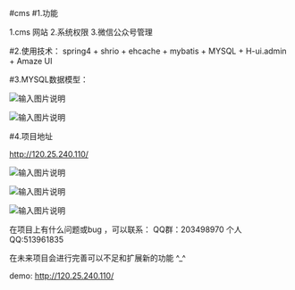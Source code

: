 #cms 
#1.功能

1.cms 网站 
2.系统权限
3.微信公众号管理

#2.使用技术：
spring4 + shrio + ehcache + mybatis + MYSQL + H-ui.admin + Amaze UI


#3.MYSQL数据模型：

![输入图片说明](http://git.oschina.net/uploads/images/2016/1102/093504_7ea0e4a1_411145.png "数据库模型1")

![输入图片说明](http://git.oschina.net/uploads/images/2016/1102/093601_a87043e3_411145.png "数据库模型2")

#4.项目地址

http://120.25.240.110/

![输入图片说明](http://git.oschina.net/uploads/images/2016/1102/091211_684205a6_411145.png "网站首页")

![输入图片说明](http://git.oschina.net/uploads/images/2016/1102/091309_05e9a7ac_411145.png "网站首页-列表")

![输入图片说明](http://git.oschina.net/uploads/images/2016/1102/091427_c7264f69_411145.png "内容页面")

在项目上有什么问题或bug ，可以联系：
QQ群：203498970
个人QQ:513961835

在未来项目会进行完善可以不足和扩展新的功能  ^_^  

demo: http://120.25.240.110/

